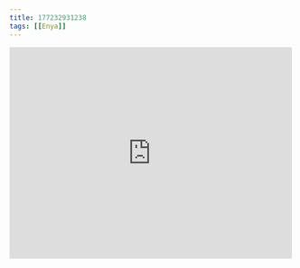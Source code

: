 ```yaml
---
title: 177232931238
tags: [[Enya]]
---
```

<iframe allow="accelerometer; autoplay; clipboard-write; encrypted-media; gyroscope; picture-in-picture" allowfullscreen="" frameborder="0" height="375" id="youtube_iframe" src="https://www.youtube.com/embed/654tlKKI_Ys?feature=oembed&amp;enablejsapi=1&amp;origin=https://safe.txmblr.com&amp;wmode=opaque" width="500"></iframe>